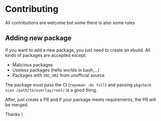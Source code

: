 # Contributing

All contributions are welcome but some there is also some rules

## Adding new package

If you want to add a new package, you just need to create an ebuild. All kinds of packages are accepted except:

- Malicious packages
- Useless packages (hello worlds in bash,...)
- Packages with `SRC_URI` from unofficial source

The package must pass the CI (`repoman -dx full`) and passing `pkgcheck scan /path/to/overlay/root/` is a good thing.

After, just create a PR and if your package meets requirements, the PR will be merged.

Thanks !
